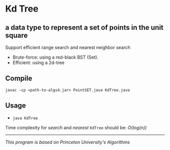 # Kd Tree

## a data type to represent a set of points in the unit square

Support efficient range search and nearest neighbor search

- Brute-force: using a red-black BST (Set).
- Efficient: using a 2d-tree

## Compile

`javac -cp <path-to-algs4.jar> PointSET.java KdTree.java`

## Usage

- `java KdTree`

Time complexity for *search* and *nearest* `KdTree` should be: *O(log(n))*


---

*This program is based on Princeton University's Algorithms*
